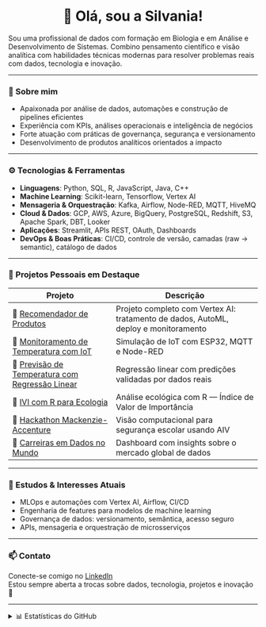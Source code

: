 <h1 align="center">👋 Olá, sou a Silvania!</h1>

Sou uma profissional de dados com formação em Biologia e em Análise e Desenvolvimento de Sistemas. Combino pensamento científico e visão analítica com habilidades técnicas modernas para resolver problemas reais com dados, tecnologia e inovação.

---

### 💼 Sobre mim

- Apaixonada por análise de dados, automações e construção de pipelines eficientes
- Experiência com KPIs, análises operacionais e inteligência de negócios
- Forte atuação com práticas de governança, segurança e versionamento
- Desenvolvimento de produtos analíticos orientados a impacto

---

### ⚙️ Tecnologias & Ferramentas

- **Linguagens**: Python, SQL, R, JavaScript, Java, C++
- **Machine Learning**: Scikit-learn, Tensorflow, Vertex AI
- **Mensageria & Orquestração**: Kafka, Airflow, Node-RED, MQTT, HiveMQ
- **Cloud & Dados**: GCP, AWS, Azure, BigQuery, PostgreSQL, Redshift, S3, Apache Spark, DBT, Looker
- **Aplicações**: Streamlit, APIs REST, OAuth, Dashboards
- **DevOps & Boas Práticas**: CI/CD, controle de versão, camadas (raw → semantic), catálogo de dados

---

### 🚀 Projetos Pessoais em Destaque

| Projeto | Descrição |
|--------|-----------|
| 🔗 [Recomendador de Produtos](https://github.com/silvaniacorreia/recomendador-produtos) | Projeto completo com Vertex AI: tratamento de dados, AutoML, deploy e monitoramento |
| 🔗 [Monitoramento de Temperatura com IoT](https://github.com/silvaniacorreia/ods6_iot_projeto_controle_temperatura) | Simulação de IoT com ESP32, MQTT e Node-RED |
| 🔗 [Previsão de Temperatura com Regressão Linear](https://github.com/silvaniacorreia/desafio_BIGMAAP) | Regressão linear com predições validadas por dados reais |
| 🔗 [IVI com R para Ecologia](https://github.com/silvaniacorreia/funcao-importancia-ecologica) | Análise ecológica com R — Índice de Valor de Importância |
| 🔗 [Hackathon Mackenzie-Accenture](https://github.com/silvaniacorreia/Hackathon_Grupo03_Accenture) | Visão computacional para segurança escolar usando AIV |
| 🔗 [Carreiras em Dados no Mundo](https://github.com/silvaniacorreia/Careers-in-Data-Around-the-World) | Dashboard com insights sobre o mercado global de dados |

---

### 📌 Estudos & Interesses Atuais

- MLOps e automações com Vertex AI, Airflow, CI/CD
- Engenharia de features para modelos de machine learning
- Governança de dados: versionamento, semântica, acesso seguro
- APIs, mensageria e orquestração de microsserviços

---

### 📫 Contato

Conecte-se comigo no [LinkedIn](https://www.linkedin.com/in/silvaniacorreia/)  
Estou sempre aberta a trocas sobre dados, tecnologia, projetos e inovação 🚀

---

<details>
  <summary>📊 Estatísticas do GitHub</summary>

  ![Top Langs](https://github-readme-stats.vercel.app/api/top-langs/?username=silvaniacorreia&layout=compact)
  ![Silvania's GitHub stats](https://github-readme-stats.vercel.app/api?username=silvaniacorreia&show_icons=true&hide=prs&theme=default)
</details>
